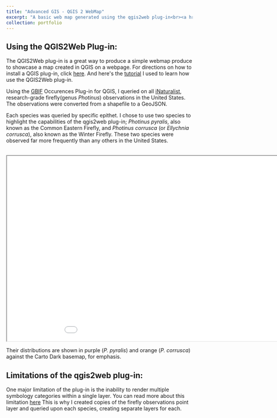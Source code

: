 ```yaml
---
title: "Advanced GIS - QGIS 2 WebMap"
excerpt: "A basic web map generated using the qgis2web plug-in<br><a href='https://klmoy.github.io/portfolio/ges486_firefly_webmap/'><img src='/portfolio/images/photinusPyralis_vs_photinusCorrusca.JPG'></a>"
collection: portfolio
---
```

<h2>Using the QGIS2Web Plug-in:</h2>
<p>The QGIS2Web plug-in is a great way to produce a simple webmap produce to showcase a map created in QGIS on a webpage. For directions on how to install a QGIS plug-in, click <a href='https://www.qgistutorials.com/en/docs/3/using_plugins.html' target='_blank'>here</a>. And here's the <a href='https://www.qgistutorials.com/en/docs/3/web_mapping_with_qgis2web.html' target='_blank'>tutorial</a> I used to learn how use the QGIS2Web plug-in.</p>

<p>Using the <a href='https://www.gbif.org/what-is-gbif' target='_blank'>GBIF</a> Occurences Plug-in for QGIS, I queried on all <a href='https://inaturalist.org' target='_blank'>iNaturalist</a>, 
research-grade firefly(genus <i>Photinus</i>) observations in the United States.
The observations were converted from a shapefile to a GeoJSON.</p>

<p>Each species was queried by specific epithet. I chose to use two species to highlight the capabilities of the qgis2web plug-in;
<i>Photinus pyralis</i>, also known as the Common Eastern Firefly, and <i>Photinus corrusca</i> (or <i>Ellychnia corrusca</i>), also known as the Winter Firefly.
These two species were observed far more frequently than any others in the United States.</p>
<br>
<iframe src='/portfolio/qgis2web_2023_05_19-23_51_50_648594/index.html' height="500" width="1000"></iframe>

<p>Their distributions are shown in purple (<i>P. pyralis</i>) and orange (<i>P. corrusca</i>) against the Carto Dark basemap, for emphasis.</p>

<h2>Limitations of the qgis2web plug-in:</h2>
<p>One major limitation of the plug-in is the inability to render multiple symbology categories within a single layer. You can read more about this limitation
<a href='https://github.com/tomchadwin/qgis2web/issues/821' target='_blank'>here</a>
This is why I created copies of the firefly observations point layer and queried upon each species, creating separate layers for each.</p>


